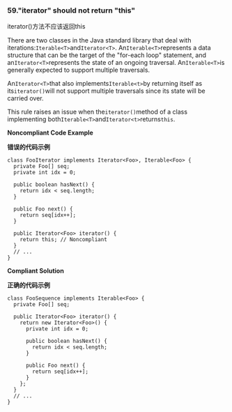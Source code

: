 ### 59."iterator" should not return "this"

iterator()方法不应该返回this

There are two classes in the Java standard library that deal with iterations:`Iterable<T>`and`Iterator<T>`. An`Iterable<T>`represents a data structure that can be the target of the "for-each loop" statement, and an`Iterator<T>`represents the state of an ongoing traversal. An`Iterable<T>`is generally expected to support multiple traversals.

An`Iterator<T>`that also implements`Iterable<t>`by returning itself as its`iterator()`will not support multiple traversals since its state will be carried over.

This rule raises an issue when the`iterator()`method of a class implementing both`Iterable<T>`and`Iterator<t>`returns`this`.



**Noncompliant Code Example**

**错误的代码示例**

```
class FooIterator implements Iterator<Foo>, Iterable<Foo> {
  private Foo[] seq;
  private int idx = 0;

  public boolean hasNext() {
    return idx < seq.length;
  }

  public Foo next() {
    return seq[idx++];
  }

  public Iterator<Foo> iterator() {
    return this; // Noncompliant
  }
  // ...
}
```

**Compliant Solution**

**正确的代码示例**


```
class FooSequence implements Iterable<Foo> {
  private Foo[] seq;

  public Iterator<Foo> iterator() {
    return new Iterator<Foo>() {
      private int idx = 0;

      public boolean hasNext() {
        return idx < seq.length;
      }

      public Foo next() {
        return seq[idx++];
      }
    };
  }
  // ...
}
```